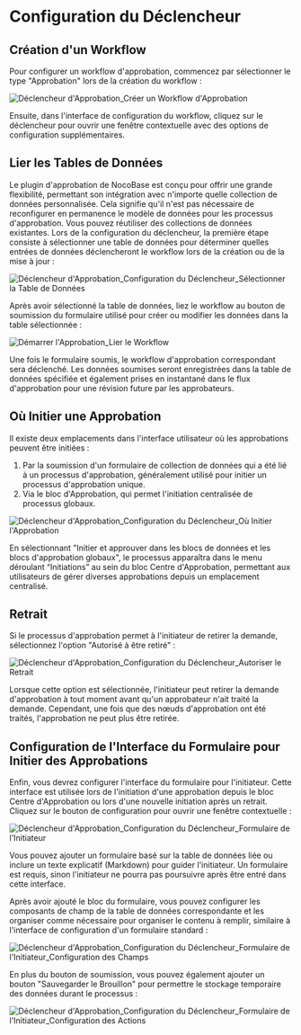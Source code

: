 # Configuration du Déclencheur

## Création d'un Workflow

Pour configurer un workflow d'approbation, commencez par sélectionner le type "Approbation" lors de la création du workflow :

![Déclencheur d'Approbation_Créer un Workflow d'Approbation](https://static-docs.nocobase.com/f52dda854f46a669e0c1c7fb487a17ea.png)

Ensuite, dans l'interface de configuration du workflow, cliquez sur le déclencheur pour ouvrir une fenêtre contextuelle avec des options de configuration supplémentaires.

## Lier les Tables de Données

Le plugin d'approbation de NocoBase est conçu pour offrir une grande flexibilité, permettant son intégration avec n'importe quelle collection de données personnalisée. Cela signifie qu'il n'est pas nécessaire de reconfigurer en permanence le modèle de données pour les processus d'approbation. Vous pouvez réutiliser des collections de données existantes. Lors de la configuration du déclencheur, la première étape consiste à sélectionner une table de données pour déterminer quelles entrées de données déclencheront le workflow lors de la création ou de la mise à jour :

![Déclencheur d'Approbation_Configuration du Déclencheur_Sélectionner la Table de Données](https://static-docs.nocobase.com/8732a4419b1e28d2752b8f601132c82d.png)

Après avoir sélectionné la table de données, liez le workflow au bouton de soumission du formulaire utilisé pour créer ou modifier les données dans la table sélectionnée :

![Démarrer l'Approbation_Lier le Workflow](https://static-docs.nocobase.com/2872ff108c61d7bf6d0bfb19886774c6.png)

Une fois le formulaire soumis, le workflow d'approbation correspondant sera déclenché. Les données soumises seront enregistrées dans la table de données spécifiée et également prises en instantané dans le flux d'approbation pour une révision future par les approbateurs.

## Où Initier une Approbation

Il existe deux emplacements dans l'interface utilisateur où les approbations peuvent être initiées :
1. Par la soumission d'un formulaire de collection de données qui a été lié à un processus d'approbation, généralement utilisé pour initier un processus d'approbation unique.
2. Via le bloc d'Approbation, qui permet l'initiation centralisée de processus globaux.

![Déclencheur d'Approbation_Configuration du Déclencheur_Où Initier l'Approbation](https://static-docs.nocobase.com/1a193ec0acfa6cde221c6e5d49a50b3e.png)

En sélectionnant "Initier et approuver dans les blocs de données et les blocs d'approbation globaux", le processus apparaîtra dans le menu déroulant “Initiations” au sein du bloc Centre d'Approbation, permettant aux utilisateurs de gérer diverses approbations depuis un emplacement centralisé.

## Retrait

Si le processus d'approbation permet à l'initiateur de retirer la demande, sélectionnez l'option "Autorisé à être retiré" :

![Déclencheur d'Approbation_Configuration du Déclencheur_Autoriser le Retrait](https://static-docs.nocobase.com/09185712fc55bc536892136ce0ade4a8.png)

Lorsque cette option est sélectionnée, l'initiateur peut retirer la demande d'approbation à tout moment avant qu'un approbateur n'ait traité la demande. Cependant, une fois que des nœuds d'approbation ont été traités, l'approbation ne peut plus être retirée.

## Configuration de l'Interface du Formulaire pour Initier des Approbations

Enfin, vous devrez configurer l'interface du formulaire pour l'initiateur. Cette interface est utilisée lors de l'initiation d'une approbation depuis le bloc Centre d'Approbation ou lors d'une nouvelle initiation après un retrait. Cliquez sur le bouton de configuration pour ouvrir une fenêtre contextuelle :

![Déclencheur d'Approbation_Configuration du Déclencheur_Formulaire de l'Initiateur](https://static-docs.nocobase.com/ca8b7e362d912138cf7d73bb60b37ac1.png)

Vous pouvez ajouter un formulaire basé sur la table de données liée ou inclure un texte explicatif (Markdown) pour guider l'initiateur. Un formulaire est requis, sinon l'initiateur ne pourra pas poursuivre après être entré dans cette interface.

Après avoir ajouté le bloc du formulaire, vous pouvez configurer les composants de champ de la table de données correspondante et les organiser comme nécessaire pour organiser le contenu à remplir, similaire à l'interface de configuration d'un formulaire standard :

![Déclencheur d'Approbation_Configuration du Déclencheur_Formulaire de l'Initiateur_Configuration des Champs](https://static-docs.nocobase.com/5a1e7f9c9d8de092c7b55585dad7d633.png)

En plus du bouton de soumission, vous pouvez également ajouter un bouton "Sauvegarder le Brouillon" pour permettre le stockage temporaire des données durant le processus :

![Déclencheur d'Approbation_Configuration du Déclencheur_Formulaire de l'Initiateur_Configuration des Actions](https://static-docs.nocobase.com/2f4850d2078e94538995a9df70d3d2d1.png)
